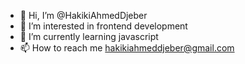 - 👋 Hi, I’m @HakikiAhmedDjeber
- 👀 I’m interested in frontend development
- 🌱 I’m currently learning javascript 
- 📫 How to reach me hakikiahmeddjeber@gmail.com

<!---
HakikiAhmedDjeber/HakikiAhmedDjeber is a ✨ special ✨ repository because its `README.md` (this file) appears on your GitHub profile.
You can click the Preview link to take a look at your changes.
--->
